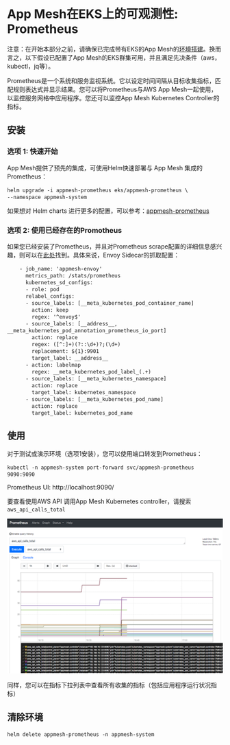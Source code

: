# App Mesh在EKS上的可观测性: Prometheus

注意：在开始本部分之前，请确保已完成带有EKS的App Mesh的[环境搭建](base.md)。换而言之，以下假设已配置了App Mesh的EKS群集可用，并且满足先决条件（aws，kubectl，jq等）。

Prometheus是一个系统和服务监视系统。它以设定时间间隔从目标收集指标，匹配规则表达式并显示结果。您可以将Prometheus与AWS App Mesh一起使用，以监控服务网格中应用程序。您还可以监控App Mesh Kubernetes Controller的指标。

## 安装

### 选项 1: 快速开始


App Mesh提供了预先的集成，可使用Helm快速部署与 App Mesh 集成的 Prometheus：
```
helm upgrade -i appmesh-prometheus eks/appmesh-prometheus \
--namespace appmesh-system
```

如果想对 Helm charts 进行更多的配置，可以参考：[appmesh-prometheus](https://github.com/aws/eks-charts/blob/master/stable/appmesh-prometheus/README.md)

### 选项 2: 使用已经存在的Promotheus

如果您已经安装了Prometheus，并且对Prometheus scrape配置的详细信息感兴趣，则可以在[此处](https://github.com/aws/eks-charts/blob/master/stable/appmesh-prometheus/templates/config.yaml)找到。具体来说，Envoy Sidecar的抓取配置：

```
    - job_name: 'appmesh-envoy'
      metrics_path: /stats/prometheus
      kubernetes_sd_configs:
      - role: pod
      relabel_configs:
      - source_labels: [__meta_kubernetes_pod_container_name]
        action: keep
        regex: '^envoy$'
      - source_labels: [__address__, __meta_kubernetes_pod_annotation_prometheus_io_port]
        action: replace
        regex: ([^:]+)(?::\d+)?;(\d+)
        replacement: ${1}:9901
        target_label: __address__
      - action: labelmap
        regex: __meta_kubernetes_pod_label_(.+)
      - source_labels: [__meta_kubernetes_namespace]
        action: replace
        target_label: kubernetes_namespace
      - source_labels: [__meta_kubernetes_pod_name]
        action: replace
        target_label: kubernetes_pod_name
```

## 使用

对于测试或演示环境（选项1安装），您可以使用端口转发到Prometheus：

```
kubectl -n appmesh-system port-forward svc/appmesh-prometheus 9090:9090
```

Prometheus UI: http://localhost:9090/

要查看使用AWS API 调用App Mesh Kubernetes controller，请搜索`aws_api_calls_total`

![Prometheus metrics for App Mesh controller](prometheus-metrics-0.png)

同样，您可以在指标下拉列表中查看所有收集的指标（包括应用程序运行状况指标）

## 清除环境

```
helm delete appmesh-prometheus -n appmesh-system
```
